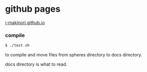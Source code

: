 
# github pages

[i-makinori.github.io](https://i-makinori.github.io)

### compile

```sh
$ ./test.sh
```

to compile and move files from spheres directory to docs directory.

docs directory is what to read.

